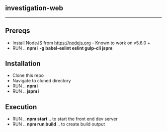 investigation-web
-----------------
-----------------

Prereqs
-------

* Install NodeJS from https://nodejs.org - Known to work on v5.6.0 +
* RUN .. **npm i -g babel-eslint eslint gulp-cli jspm**

Installation
------------

* Clone this repo
* Navigate to cloned directory
* RUN .. **npm i**
* RUN .. **jspm i**

Execution
---------

* RUN .. **npm start** .. to start the front end dev server
* RUN .. **npm run build** .. to create build output
